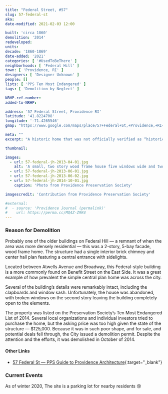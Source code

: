 ```yaml
---
title: "Federal Street, #57"
slug: 57-federal-st
aka: 
date-modified: 2021-02-03 12:00

built: 'circa 1860'
demolition: '2014'
redeveloped: 
units:
decade: '1860-1869'
date-added: '2021'
categories: [ '#UsedToBeThere' ]
neighborhoods: [ 'Federal Hill' ]
town: [ 'Providence, RI' ]
designers: [ 'Designer Unknown' ]
people: []
lists: [ 'PPS Ten Most Endangered' ]
tags: [ 'Demolition by Neglect' ]

NRHP-ref-number:
added-to-NRHP:

address: '57 Federal Street, Providence RI'
latitude: '41.8224708'
longitude: '-71.4265546'
gmap: "https://www.google.com/maps/place/57+Federal+St,+Providence,+RI+02903/@41.8224708,-71.4265546,16z/data=!4m13!1m7!3m6!1s0x89e4450cbedfeda5:0xf5683ffd675d0468!2s57+Federal+St,+Providence,+RI+02903!3b1!8m2!3d41.8223814!4d-71.4226846!3m4!1s0x89e4450cbedfeda5:0xf5683ffd675d0468!8m2!3d41.8223814!4d-71.4226846"

meta: ""
excerpt: "A historic home that was not officially verified as “historic”, therefore it was unprotected from demolition by neglect"

thumbnail: 

images:
  - url: 57-federal-jh-2013-04-01.jpg
    alt: 'A small, two story wood frame house five windows wide and two window bays deep with a simple gable roof'
  - url: 57-federal-jh-2013-06-01.jpg
  - url: 57-federal-jh-2013-06-02.jpg
  - url: 57-federal-jh-2014-10-01.jpg
    caption: 'Photo from Providence Preservation Society'

imagescredit: 'Contribution from Providence Preservation Society'

#external:
#  - source: 'Providence Journal (permalink)'
#    url: https://perma.cc/MQ4Z-Z9K4
---
```


### Reason for Demolition

Probably one of the older buildings on Federal Hill — a remnant of when the area was more densely residential — this was a 2-story, 5-bay facade, wood frame home. The structure had a single interior brick chimney and center hall plan featuring a central entrance with sidelights. 

Located between Atwells Avenue and Broadway, this Federal-style building is a more commonly found on Benefit Street on the East Side. It was a great example of how prevalent the simple central plan home was across the city. 

Several of the building’s details were remarkably intact, including the clapboards and window sash. Unfortunately, the house was abandoned, with broken windows on the second story leaving the building completely open to the elements. 

The property was listed on the Preservation Society’s Ten Most Endangered List of 2014. Several local organizations and individual investors tried to purchase the home, but the asking price was too high given the state of the structure — $125,000. Because it was in such poor shape, and for sale, and potential deals fell through, the City issued a demolition permit. Despite the attention and the efforts, it was demolished in October of 2014. 

#### Other Links

+ [57 Federal St — PPS Guide to Providence Architecture](//guide.ppsri.org/property/57-federal-street){:target="_blank"}


### Current Events

As of winter 2020, The site is a parking lot for nearby residents 😢 
